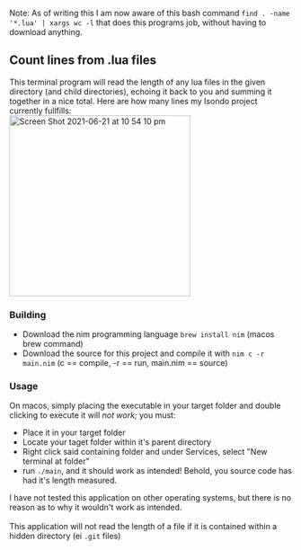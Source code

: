 Note: As of writing this I am now aware of this bash command `find . -name '*.lua' | xargs wc -l` that does this programs job, without having to download anything. 

## Count lines from .lua files
This terminal program will read the length of any lua files in the given directory (and child directories), echoing it back to you and summing it together in a nice total. Here are how many lines my Isondo project currently fullfills: <br>
<img width="322" alt="Screen Shot 2021-06-21 at 10 54 10 pm" src="https://user-images.githubusercontent.com/61964090/123012218-7696b000-d3f4-11eb-8555-2cbff6a57586.png">

### Building
- Download the nim programming language `brew install nim` (macos brew command)
- Download the source for this project and compile it with `nim c -r main.nim` (c == compile, -r == run, main.nim == source)

### Usage
On macos, simply placing the executable in your target folder and double clicking to execute it will *not work;* you must:
- Place it in your target folder
- Locate your taget folder within it's parent directory
- Right click said containing folder and under Services, select "New terminal at folder"
- run `./main`, and it should work as intended! Behold, you source code has had it's length measured.

I have not tested this application on other operating systems, but there is no reason as to why it wouldn't work as intended. <br> <br>
This application will not read the length of a file if it is contained within a hidden directory (ei `.git` files)
